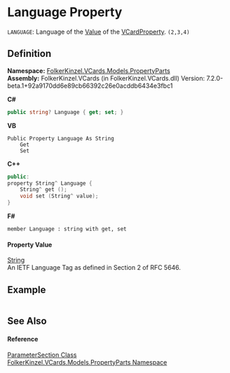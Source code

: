 # Language Property


`LANGUAGE`: Language of the <a href="77af4e3d-1240-de80-07d1-6e0044c7bee3.md">Value</a> of the <a href="e1395eb9-792c-c4d8-ee22-97939a91c58e.md">VCardProperty</a>. `(2,3,4)`



## Definition
**Namespace:** <a href="dbd283d2-4531-056c-7d94-281acad42316.md">FolkerKinzel.VCards.Models.PropertyParts</a>  
**Assembly:** FolkerKinzel.VCards (in FolkerKinzel.VCards.dll) Version: 7.2.0-beta.1+92a9170dd6e89cb66392c26e0acddb6434e3fbc1

**C#**
``` C#
public string? Language { get; set; }
```
**VB**
``` VB
Public Property Language As String
	Get
	Set
```
**C++**
``` C++
public:
property String^ Language {
	String^ get ();
	void set (String^ value);
}
```
**F#**
``` F#
member Language : string with get, set
```



#### Property Value
<a href="https://learn.microsoft.com/dotnet/api/system.string" target="_blank" rel="noopener noreferrer">String</a>  
An IETF Language Tag as defined in Section 2 of RFC 5646.

## Example


```de-DE
```


## See Also


#### Reference
<a href="9ce61c6e-887e-11ed-315e-910e380fb81e.md">ParameterSection Class</a>  
<a href="dbd283d2-4531-056c-7d94-281acad42316.md">FolkerKinzel.VCards.Models.PropertyParts Namespace</a>  
